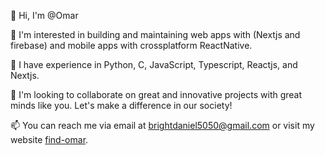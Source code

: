  👋 Hi, I'm @Omar

 👀 I'm interested in building and maintaining web apps with (Nextjs and firebase) and mobile apps with crossplatform ReactNative.

 🌱 I have experience in Python, C, JavaScript, Typescript, Reactjs, and Nextjs.

 💞️ I'm looking to collaborate on great and innovative projects with great minds like you. Let's make a difference in our society!

 📫 You can reach me via email at brightdaniel5050@gmail.com or visit my website [find-omar](https://0marSalah.github.io/Find-omar/).
